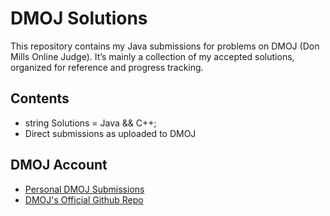 # DMOJ Solutions

This repository contains my Java submissions for problems on DMOJ (Don Mills Online Judge).
It’s mainly a collection of my accepted solutions, organized for reference and progress tracking.


## Contents

- string Solutions = Java && C++;
- Direct submissions as uploaded to DMOJ

## DMOJ Account

- [Personal DMOJ Submissions](https://dmoj.ca/submissions/user/MisplacedOrange/)
- [DMOJ's Official Github Repo](https://github.com/DMOJ)
